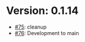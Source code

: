 # Version: 0.1.14

* [#75](https://github.com/ConductionNL/zaakafhandelapp/pull/75): cleanup
* [#76](https://github.com/ConductionNL/zaakafhandelapp/pull/76): Development to main
